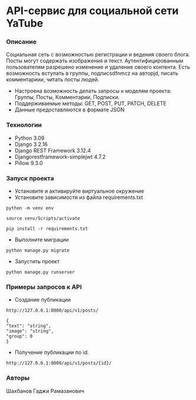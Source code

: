 # API-сервис для социальной сети YaTube
### Описание
Социальная сеть с возможностью регистрации и ведения своего блога.
Посты могут содержать изображения и текст.
Аутентифицированным пользователям разрешено изменение и удаление своего контента.
Есть возможность вступать в группы, подписsdfnmcz на авторjd, писать комментариии, читать посты людей. 

- Настроена возможность делать запросы к моделям проекта: Группы, Посты, Комментарии, Подписки. 
- Поддерживаемые методы: GET, POST, PUT, PATCH, DELETE
- Данные предоставляются в формате JSON
### Технологии
- Python 3.09
- Django 3.2.16
- Django REST Framework 3.12.4
- Djangorestframework-simplejwt 4.7.2
- Pillow 9.3.0
### Запуск проекта
- Установите и активируйте виртуальное окружение
- Установите зависимости из файла requirements.txt

```
python -m venv env
```

```
source venv/Scripts/activate
```

```
pip install -r requirements.txt
```
- Выполните миграции
```
python manage.py migrate
```
- Запустить проект
```
python manage.py runserver
```

### Примеры запросов к API
- Создание публикации
```
http://127.0.0.1:8000/api/v1/posts/

{
"text": "string",
"image": "string",
"group": 0
}
```
- Получение публикации по id.
```
http://127.0.0.1:8000/api/v1/posts/{id}/
```
### Авторы
Шахбанов Гаджи Рамазанович